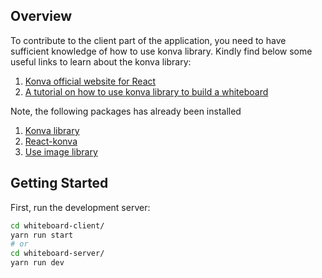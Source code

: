 ## Overview

To contribute to the client part of the application, you need to have sufficient knowledge of how to use konva library. Kindly find below some useful links to learn about the konva library:

1. [Konva official website for React](https://konvajs.org/docs/react/Intro.html)
2. [A tutorial on how to use konva library to build a whiteboard](https://betterprogramming.pub/how-to-make-a-whiteboard-app-with-react-konva-8766a532a39f?gi=8797bf38a4e2)

Note, the following packages has already been installed

1. [Konva library](https://konvajs.org/docs/)
2. [React-konva](https://konvajs.org/docs/react/Intro.html)
3. [Use image library](https://github.com/konvajs/use-image/)

## Getting Started

First, run the development server:

```bash
cd whiteboard-client/
yarn run start
# or
cd whiteboard-server/
yarn run dev
```
